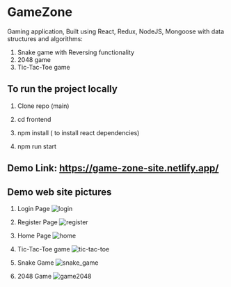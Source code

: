 # GameZone
Gaming application, Built using React, Redux, NodeJS, Mongoose with data structures and algorithms:

1. Snake game with Reversing functionality
2. 2048 game
3. Tic-Tac-Toe game

## To run the project locally

1. Clone repo (main)

2. cd frontend

3. npm install ( to install react dependencies)

4. npm run start

## Demo Link: https://game-zone-site.netlify.app/

## Demo web site pictures

1. Login Page
![login](https://user-images.githubusercontent.com/39583088/140527918-686c571c-e4a0-4211-bead-928098fb8b89.PNG)

2. Register Page
![register](https://user-images.githubusercontent.com/39583088/140528044-83d2fec3-dfe5-435f-bd29-4a619eaf325c.PNG)

3. Home Page
![home](https://user-images.githubusercontent.com/39583088/140528198-4b54f5db-0555-4266-bb12-cc90b83be20d.PNG)

4. Tic-Tac-Toe game
![tic-tac-toe](https://user-images.githubusercontent.com/39583088/140528288-75eaa910-15fb-4fbd-8e5b-1b306ae4035b.PNG)

5. Snake Game
![snake_game](https://user-images.githubusercontent.com/39583088/140528352-40323bef-e8b2-4d9d-90cb-90d4bd722bae.PNG)

6. 2048 Game
![game2048](https://user-images.githubusercontent.com/39583088/140528397-274b5e40-a527-4b68-8b7a-310f115dff95.PNG)
